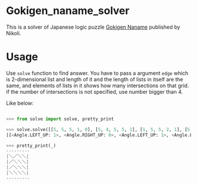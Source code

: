 # Gokigen_naname_solver

This is a solver of Japanese logic puzzle [Gokigen Naname](https://en.wikipedia.org/wiki/Gokigen_Naname) published by Nikoli.

# Usage
Use `solve` function to find answer. You have to pass a argument `edge` which is 2-dimensional list and length of it and the length of lists in itself are the same, and elements of lists in it shows how many intersections on that grid. if the number of intersections is not specified, use number bigger than 4.

Like below:
```python

>>> from solve import solve, pretty_print

>>> solve.solve([[5, 5, 5, 1, 0], [5, 4, 5, 5, 1], [1, 5, 5, 2, 1], [5, 5, 2, 2, 5], [0, 5, 1, 5, 5]])
[[<Angle.LEFT_UP: 1>, <Angle.RIGHT_UP: 0>, <Angle.LEFT_UP: 1>, <Angle.LEFT_UP: 1>], [<Angle.RIGHT_UP: 0>, <Angle.LEFT_UP: 1>, <Angle.LEFT_UP: 1>, <Angle.LEFT_UP: 1>], [<Angle.RIGHT_UP: 0>, <Angle.LEFT_UP: 1>, <Angle.LEFT_UP: 1>, <Angle.LEFT_UP: 1>], [<Angle.LEFT_UP: 1>, <Angle.LEFT_UP: 1>, <Angle.LEFT_UP: 1>, <Angle.LEFT_UP: 1>]]

>>> pretty_print(_)
---------
|＼／＼＼|
|／＼＼＼|
|／＼＼＼|
|＼＼＼＼|
---------

``` 
